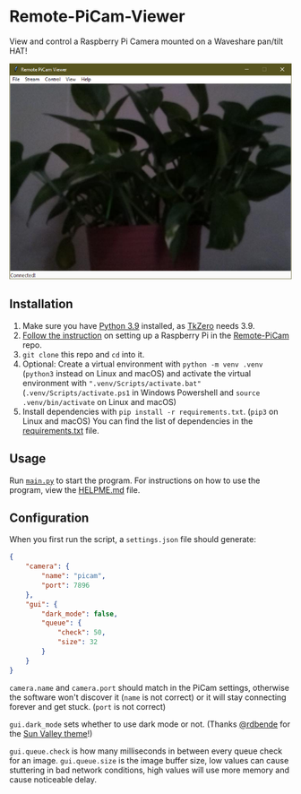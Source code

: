 # Remote-PiCam-Viewer
View and control a Raspberry Pi Camera mounted on a Waveshare pan/tilt HAT!

![A picture of the Remote PiCam Viewer in action viewing a potted plant.](assets/README/1/1.png "Figure 1.1")

## Installation

1. Make sure you have [Python 3.9](https://www.python.org/downloads/)
   installed, as [TkZero](https://github.com/UnsignedArduino/TkZero) needs 3.9.
2. [Follow the instruction](https://github.com/UnsignedArduino/Remote-PiCam/blob/main/README.md#installation)
   on setting up a Raspberry Pi in the 
   [Remote-PiCam](https://github.com/UnsignedArduino/Remote-PiCam) repo. 
3. `git clone` this repo and `cd` into it. 
4. Optional: Create a virtual environment with `python -m venv .venv` 
   (`python3` instead on Linux and macOS) and activate the virtual 
   environment with `".venv/Scripts/activate.bat"` 
   (`.venv/Scripts/activate.ps1` in Windows Powershell and 
   `source .venv/bin/activate` on Linux and macOS)
5. Install dependencies with `pip install -r requirements.txt`. (`pip3` on 
   Linux and macOS) You can find the list of dependencies in the 
   [requirements.txt](https://github.com/UnsignedArduino/Remote-PiCam-Viewer/blob/main/requirements.txt) 
   file.

## Usage

Run [`main.py`](https://github.com/UnsignedArduino/Remote-PiCam-Viewer/blob/main/main.py)
to start the program. For instructions on how to use the program, view
the [HELPME.md](HELPME.md) file. 

## Configuration
When you first run the script, a `settings.json` file should generate:
```json
{
    "camera": {
        "name": "picam",
        "port": 7896
    },
    "gui": {
        "dark_mode": false,
        "queue": {
            "check": 50,
            "size": 32
        }
    }
}
```

`camera.name` and `camera.port` should match in the PiCam settings, otherwise 
the software won't discover it (`name` is not correct) or it will stay 
connecting forever and get stuck. (`port` is not correct)

`gui.dark_mode` sets whether to use dark mode or not. (Thanks 
[@rdbende](https://github.com/rdbende) for the 
[Sun Valley theme](https://github.com/rdbende/Sun-Valley-ttk-theme)!)

`gui.queue.check` is how many milliseconds in between every queue check for an 
image. `gui.queue.size` is the image buffer size, low values can cause 
stuttering in bad network conditions, high values will use more memory and
cause noticeable delay. 
